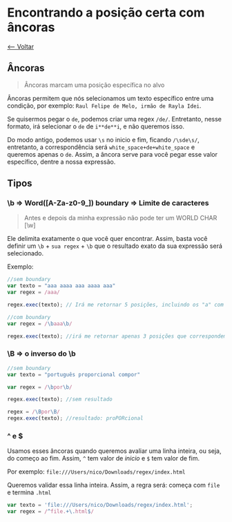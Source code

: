 # Encontrando a posição certa com âncoras
[<-- Voltar](/README.md)

## Âncoras
> Âncoras marcam uma posição específica no alvo

Âncoras permitem que nós selecionamos um texto específico entre uma condição, por exemplo: `Raul Felipe de Melo, irmão de Rayla Idei`.

Se quisermos pegar o `de`, podemos criar uma regex `/de/`. Entretanto, nesse formato, irá selecionar o `de` de `i**de**i`, e não queremos isso. 

Do modo antigo, podemos usar `\s` no inicio e fim, ficando `/\sde\s/`, entretanto, a correspondência será `white_space+de+white_space` e queremos apenas o `de`. Assim, a âncora serve para você pegar esse valor específico, dentre a nossa expressão.

## Tipos
### \b => Word([A-Za-z0-9_]) boundary => Limite de caracteres

> Antes e depois da minha expressão não pode ter um WORLD CHAR [\w]

Ele delimita exatamente o que você quer encontrar. Assim, basta você definir um `\b` + `sua regex` + `\b` que o resultado exato da sua expressão será selecionado.

Exemplo:
```javascript
//sem boundary
var texto = "aaa aaaa aaa aaaa aaa"
var regex = /aaa/

regex.exec(texto); // Irá me retornar 5 posições, incluindo os "a" com 4 letras.

//com boundary
var regex = /\baaa\b/

regex.exec(texto); //irá me retornar apenas 3 posições que correspondem EXATAMENTE com 'aaa'
```
### \B => o inverso do \b
```javascript
//sem boundary
var texto = "português proporcional compor"

var regex = /\bpor\b/

regex.exec(texto); //sem resultado

regex = /\Bpor\B/
regex.exec(texto); //resultado: proPORcional
```


### ^ e $

Usamos esses âncoras quando queremos avaliar uma linha inteira, ou seja, do começo ao fim. Assim, `^` tem valor de _inicio_ e `$` tem valor de fim.

Por exemplo: `file:///Users/nico/Downloads/regex/index.html`

Queremos validar essa linha inteira. Assim, a regra será: começa com `file` e termina `.html`

```javascript
var texto = 'file:///Users/nico/Downloads/regex/index.html';
var regex = /^file.+\.html$/
```